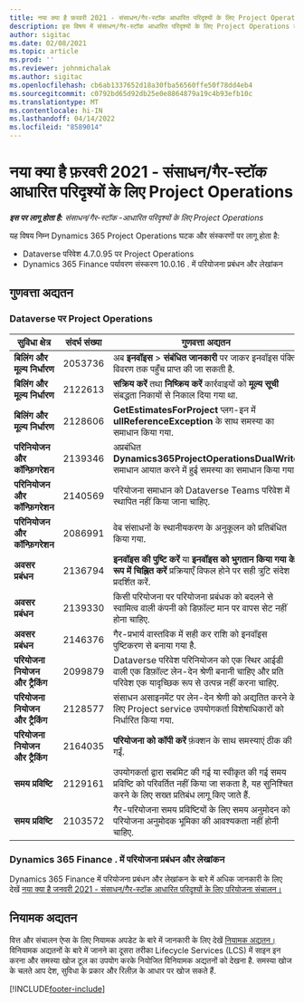 ```yaml
---
title: नया क्या है फ़रवरी 2021 - संसाधन/गैर-स्टॉक आधारित परिदृश्यों के लिए Project Operations
description: इस विषय में संसाधन/गैर-स्टॉक आधारित परिदृश्यों के लिए Project Operations के फ़रवरी 2021 रिलीज़ में उपलब्ध गुणवत्ता अद्यतनों के बारे में जानकारी दी गई है.
author: sigitac
ms.date: 02/08/2021
ms.topic: article
ms.prod: ''
ms.reviewer: johnmichalak
ms.author: sigitac
ms.openlocfilehash: cb6ab1337652d18a30fba56560ffe50f78dd4eb4
ms.sourcegitcommit: c0792bd65d92db25e0e8864879a19c4b93efb10c
ms.translationtype: MT
ms.contentlocale: hi-IN
ms.lasthandoff: 04/14/2022
ms.locfileid: "8589014"
---
```

# <a name="whats-new-february-2021---project-operations-for-resourcenon-stocked-based-scenarios"></a>नया क्या है फ़रवरी 2021 - संसाधन/गैर-स्टॉक आधारित परिदृश्यों के लिए Project Operations

_**इस पर लागू होता है:** संसाधन/गैर-स्टॉक -आधारित परिदृश्यों के लिए Project Operations_

यह विषय निम्न Dynamics 365 Project Operations घटक और संस्करणों पर लागू होता है:

- Dataverse परिवेश 4.7.0.95 पर Project Operations
- Dynamics 365 Finance पर्यावरण संस्करण 10.0.16 . में परियोजना प्रबंधन और लेखांकन 

## <a name="quality-updates"></a>गुणवत्ता अद्यतन

### <a name="project-operations-on-dataverse"></a>Dataverse पर Project Operations

| **सुविधा क्षेत्र** | **संदर्भ संख्या** | **गुणवत्ता अद्यतन** |
| --- | --- | --- |
| **बिलिंग और मूल्य निर्धारण** | 2053736 | अब **इनवॉइस** > **संबंधित जानकारी** पर जाकर इनवॉइस पंक्ति विवरण तक पहुँच प्राप्त की जा सकती है. |
| **बिलिंग और मूल्य निर्धारण** | 2122613 | **सक्रिय करें** तथा **निष्क्रिय करें** कार्रवाइयों को **मूल्य सूची** संबद्धता निकायों से निकाल दिया गया था. |
| **बिलिंग और मूल्य निर्धारण** | 2128606 | **GetEstimatesForProject** प्लग-इन में **ullReferenceException** के साथ समस्या का समाधान किया गया. |
| **परिनियोजन और कॉन्फ़िगरेशन** | 2139346 | अप्रबंधित **Dynamics365ProjectOperationsDualWrite** समाधान आयात करने में हुई समस्या का समाधान किया गया. |
| **परिनियोजन और कॉन्फ़िगरेशन** | 2140569 | परियोजना समाधान को Dataverse Teams परिवेश में स्थापित नहीं किया जाना चाहिए. |
| **परिनियोजन और कॉन्फ़िगरेशन** | 2086991 | वेब संसाधनों के स्थानीयकरण के अनुकूलन को प्रतिबंधित किया गया. |
| **अवसर प्रबंधन** | 2136794 | **इनवॉइस की पुष्टि करें** या **इनवॉइस को भुगतान किया गया के रूप में चिह्नित करें** प्रक्रियाएँ विफल होने पर सही त्रुटि संदेश प्रदर्शित करें. |
| **अवसर प्रबंधन** | 2139330 | किसी परियोजना पर परियोजना प्रबंधक को बदलने से स्वामित्व वाली कंपनी को डिफ़ॉल्ट मान पर वापस सेट नहीं होना चाहिए. |
| **अवसर प्रबंधन** | 2146376 | गैर-प्रभार्य वास्तविक में सही कर राशि को इनवॉइस पुष्टिकरण से बनाया गया है. |
| **परियोजना नियोजन और ट्रैकिंग** | 2099879 | Dataverse परिवेश परिनियोजन को एक स्थिर आईडी वाली एक डिफ़ॉल्ट लेन-देन श्रेणी बनानी चाहिए और प्रति परिवेश एक यादृच्छिक रूप से उत्पन्न नहीं करना चाहिए. |
| **परियोजना नियोजन और ट्रैकिंग** | 2128577 | संसाधन असाइनमेंट पर लेन-देन श्रेणी को अद्यतित करने के लिए Project service उपयोगकर्ता विशेषाधिकारों को निर्धारित किया गया. |
| **परियोजना नियोजन और ट्रैकिंग** | 2164035 | **परियोजना को कॉपी करें** फ़ंक्शन के साथ समस्याएं ठीक की गईं. |
| **समय प्रविष्टि** | 2129161 | उपयोगकर्ता द्वारा सबमिट की गई या स्वीकृत की गई समय प्रविष्टि को परिवर्तित नहीं किया जा सकता है, यह सुनिश्चित करने के लिए सख्त प्रतिबंध लागू किए जाते हैं. |
| **समय प्रविष्टि** | 2103572 | गैर-परियोजना समय प्रविष्टियों के लिए समय अनुमोदन को परियोजना अनुमोदक भूमिका की आवश्यकता नहीं होनी चाहिए. |

### <a name="project-management-and-accounting-in-dynamics-365-finance"></a>Dynamics 365 Finance . में परियोजना प्रबंधन और लेखांकन 

Dynamics 365 Finance में परियोजना प्रबंधन और लेखांकन के बारे में अधिक जानकारी के लिए देखें [नया क्या है जनवरी 2021 - संसाधन/गैर-स्टॉक आधारित परिदृश्यों के लिए परियोजना संचालन।](whats-new-jan-2021-resource-based.md)


## <a name="regulatory-updates"></a>नियामक अद्यतन

वित्त और संचालन ऐप्स के लिए नियामक अपडेट के बारे में जानकारी के लिए देखें [नियामक अद्यतन।](/dynamics365/finance/localizations/regulatory-updates) विनियामक अद्यतनों के बारे में जानने का दूसरा तरीका Lifecycle Services (LCS) में साइन इन करना और समस्या खोज टूल का उपयोग करके नियोजित विनियामक अद्यतनों को देखना है. समस्या खोज के चलते आप देश, सुविधा के प्रकार और रिलीज़ के आधार पर खोज सकते हैं.


[!INCLUDE[footer-include](../includes/footer-banner.md)]